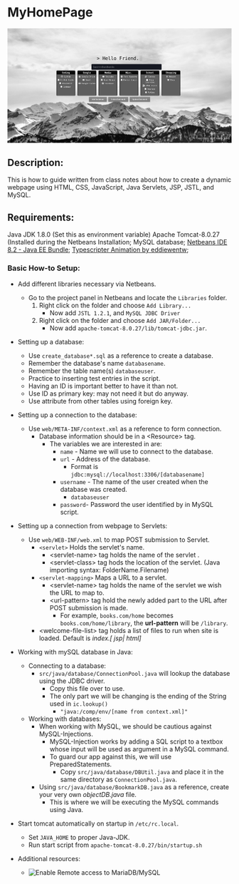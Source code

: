 # MyHomePage
![](./screenshot/screenshot.jpg)

## Description:
 This is how to guide written from class notes about how to create a dynamic webpage using HTML, CSS, JavaScript, Java Servlets, JSP, JSTL, and MySQL. 
 ## Requirements:
 Java JDK 1.8.0 (Set this as environment  variable)
 Apache Tomcat-8.0.27 (Installed during the Netbeans Installation;
 MySQL database;
 [Netbeans IDE 8.2 - Java EE Bundle](https://netbeans.org/downloads/old/8.2/);
 [Typescripter Animation by eddiewentw](https://github.com/eddiewentw/TypeWriting.js);

### Basic How-to Setup:
- Add different libraries necessary via Netbeans.
	- Go to the project panel in Netbeans and locate the `Libraries` folder.
		1. Right click on the folder and choose `Add Library...`
			- Now add `JSTL 1.2.1`, and `MySQL JDBC Driver`
		2. Right click on the folder and choose `Add JAR/Folder...`
			- Now add `apache-tomcat-8.0.27/lib/tomcat-jdbc.jar`.
- Setting up a database:
    - Use `create_database*.sql` as a reference to create a database.
    - Remember the database's name `databasename`.
    - Remember the table name(s) `databaseuser`.
    - Practice to inserting test entries in the script.
    - Having an ID is important better to have it than not.
    - Use ID as primary key: may not need it but do anyway.
    - Use attribute from other tables using foreign key.
- Setting up a connection to the database:
	- Use `web/META-INF/context.xml` as a reference to form connection.
		- Database information should be in a <Resource\> tag.
			- The variables we are interested in are:
				- `name` - Name we will use to connect to the database.
				- `url` - Address of the database. 
					- Format is `jdbc:mysql://localhost:3306/[databasename]`
				- `username` - The name of the user created when the database was created.
					- `databaseuser`
				- `password`- Password the user identified by in MySQL script.
- Setting up a connection from webpage to Servlets:
	- Use `web/WEB-INF/web.xml` to map POST submission to Servlet.
		- `<servlet>` Holds the servlet's name.
			- <servlet-name\> tag holds the name of the servlet .
			- <servlet-class\> tag hods the location of the servlet. (Java importing syntax: FolderName.Filename)
		- `<servlet-mapping>` Maps a URL to a servlet.
			- <servlet-name\> tag holds the name of the servlet we wish the URL to map to.
			- <url-pattern\> tag hold the newly added part to the URL after POST submission is made.
				- For example, `books.com/home` becomes `books.com/home/library`, the **url-pattern** will be `/library`.
		- <welcome-file-list\> tag holds a list of files to run when site is loaded. Default is *index.[ jsp| html]*
- Working with mySQL database in Java:
	- Connecting to a database:
		- `src/java/database/ConnectionPool.java` will lookup the database using the JDBC driver.
			- Copy this file over to use.
			- The only part we will be changing is the ending of the String used in `ic.lookup()`
				- `"java:/comp/env/[name from context.xml]"`
	- Working with databases:
		- When working with MySQL, we should be cautious against MySQL-Injections.
			- MySQL-Injection works by adding a SQL script to a textbox whose input will be used as argument in a MySQL command.
			- To guard our app against this, we will use PreparedStatements.
				- Copy `src/java/database/DBUtil.java` and place it in the same directory as `ConnectionPool.java`.
		- Using `src/java/database/BookmarkDB.java` as a reference, create your very own *objectDB.java* file.
			- This is where we will be executing the MySQL commands using Java.
- Start tomcat automatically on startup in `/etc/rc.local`.
	- Set `JAVA_HOME` to proper Java-JDK.
	- Run start script from `apache-tomcat-8.0.27/bin/startup.sh`

- Additional resources:
    - ![Enable Remote access to MariaDB/MySQL](https://webdock.io/en/docs/how-guides/how-enable-remote-access-your-mariadbmysql-database)
